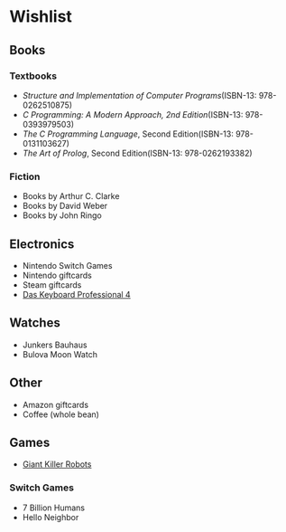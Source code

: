 # Wishlist

## Books
### Textbooks
- *Structure and Implementation of Computer Programs*(ISBN-13: 978-0262510875)
- *C Programming: A Modern Approach, 2nd Edition*(ISBN-13: 978-0393979503)
- *The C Programming Language*, Second Edition(ISBN-13: 978-0131103627)
- *The Art of Prolog*, Second Edition(ISBN-13: 978-0262193382)


### Fiction
- Books by Arthur C. Clarke
- Books by David Weber
- Books by John Ringo

## Electronics
- Nintendo Switch Games
- Nintendo giftcards
- Steam giftcards
- [Das Keyboard Professional 4](https://tinyurl.com/y8ohb69g)

## Watches
- Junkers Bauhaus
- Bulova Moon Watch

## Other
- Amazon giftcards
- Coffee (whole bean)

## Games
- [Giant Killer Robots](https://tinyurl.com/y7luhhyu)

### Switch Games
- 7 Billion Humans
- Hello Neighbor
